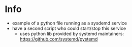 # Info
- example of a python file running as a sysdemd service
- have a second script who could start/stop this service
  - uses python lib provided by systemd maintainers: https://github.com/systemd/pystemd

